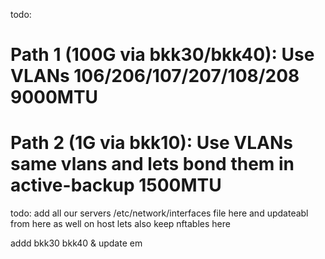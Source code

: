 todo: 
# Path 1 (100G via bkk30/bkk40): Use VLANs 106/206/107/207/108/208 9000MTU
# Path 2 (1G via bkk10): Use VLANs same vlans and lets bond them in active-backup 1500MTU

todo: 
add all our servers /etc/network/interfaces file here and updateabl from here as well on host
lets also keep nftables here 

addd bkk30 bkk40 & update em
